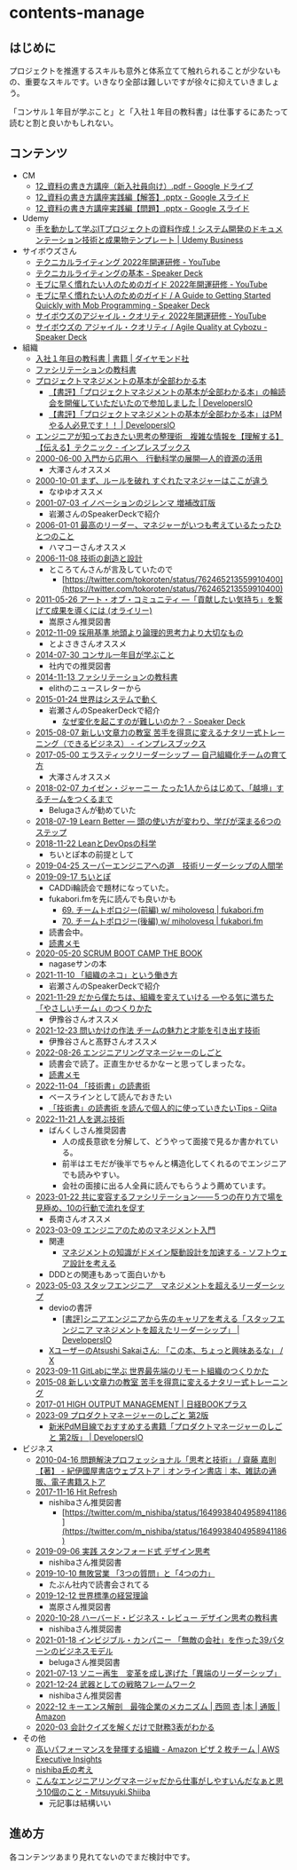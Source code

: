 # contents-manage

## はじめに

プロジェクトを推進するスキルも意外と体系立てて触れられることが少ないもの、重要なスキルです。いきなり全部は難しいですが徐々に抑えていきましょう。

「コンサル１年目が学ぶこと」と「入社１年目の教科書」は仕事するにあたって読むと割と良いかもしれない。

## コンテンツ

- CM
    - [12_資料の書き方講座（新入社員向け）.pdf - Google ドライブ](https://drive.google.com/file/d/1yBJZJrDBrIPcaSmoqUTYR7YUkAUYNOgk/view)
    - [12_資料の書き方講座実践編【解答】.pptx - Google スライド](https://docs.google.com/presentation/d/1QOlzgOngdGBn8KS9ISMPEZCbwSA1COWx/edit#slide=id.p1)
    - [12_資料の書き方講座実践編【問題】.pptx - Google スライド](https://docs.google.com/presentation/d/1e67ipa6GWuaTpK1Igul3WE4dPkBRq8hD/edit#slide=id.p1)
- Udemy
    - [手を動かして学ぶITプロジェクトの資料作成！システム開発のドキュメンテーション技術と成果物テンプレート | Udemy Business](https://classmethodjp.udemy.com/course/it-yugtl/)
- サイボウズさん
    - [テクニカルライティング 2022年開運研修 - YouTube](https://www.youtube.com/watch?v=HlJtCNo1rTQ)
    - [テクニカルライティングの基本 - Speaker Deck](https://speakerdeck.com/naohiro_nakata/technicalwriting)
    - [モブに早く慣れたい人のためのガイド 2022年開運研修 - YouTube](https://www.youtube.com/watch?v=3V62_rx_BoQ)
    - [モブに早く慣れたい人のためのガイド / A Guide to Getting Started Quickly with Mob Programming - Speaker Deck](https://speakerdeck.com/cybozuinsideout/a-guide-to-getting-started-quickly-with-mob-programming)
    - [サイボウズのアジャイル・クオリティ 2022年開運研修 - YouTube](https://www.youtube.com/watch?v=Bjbvgw0Iv9I)
    - [サイボウズの アジャイル・クオリティ / Agile Quality at Cybozu - Speaker Deck](https://speakerdeck.com/cybozuinsideout/agile-quality-at-cybozu-d7bb959e-864c-465d-ae71-9747c4fc6f9a)
- 組織
    - [入社１年目の教科書 | 書籍 | ダイヤモンド社](https://www.diamond.co.jp/book/9784478015421.html)
    - [ファシリテーションの教科書](https://www.amazon.co.jp/dp/B00P28A5M8)
    - [プロジェクトマネジメントの基本が全部わかる本](https://www.shoeisha.co.jp/book/detail/9784798177410)
      - [【書評】「プロジェクトマネジメントの基本が全部わかる本」の輪読会を開催していただいたので参加しました | DevelopersIO](https://dev.classmethod.jp/articles/review-book-with-all-the-basics-of-project-management/)
      - [【書評】「プロジェクトマネジメントの基本が全部わかる本」はPMやる人必見です！！ | DevelopersIO](https://dev.classmethod.jp/articles/review-basics-of-pm/)
    - [エンジニアが知っておきたい思考の整理術　複雑な情報を【理解する】【伝える】テクニック - インプレスブックス](https://book.impress.co.jp/books/1122101095)
    - [2000-06-00 入門から応用へ　行動科学の展開―人的資源の活用](https://www.kinokuniya.co.jp/f/dsg-01-9784820116844)
      - 大澤さんオススメ
    - [2000-10-01 まず、ルールを破れ すぐれたマネジャーはここが違う](https://honto.jp/netstore/pd-book_01941026.html)
      - なゆゆオススメ
    - [2001-07-03 イノベーションのジレンマ 増補改訂版](https://www.amazon.co.jp/dp/4798100234)
      - 岩瀬さんのSpeakerDeckで紹介
    - [2006-01-01 最高のリーダー、マネジャーがいつも考えているたったひとつのこと](https://www.amazon.co.jp/dp/4532312639)
      - ハマコーさんオススメ
    - [2006-11-08 技術の創造と設計](https://www.amazon.co.jp/dp/4000052446)
      - ところてんさんが言及していたので
        - [https://twitter.com/tokoroten/status/762465213559910400](https://twitter.com/tokoroten/status/762465213559910400)
    - [2011-05-26 アート・オブ・コミュニティ ―「貢献したい気持ち」を繋げて成果を導くには (オライリー)](https://www.amazon.co.jp/dp/4873114950)
      - 嵩原さん推奨図書
    - [2012-11-09 採用基準 地頭より論理的思考力より大切なもの](https://www.amazon.co.jp/dp/B00B42SX70)
      - とよさきさんオススメ
    - [2014-07-30 コンサル一年目が学ぶこと](https://www.amazon.co.jp/dp/B00MA671WW)
      - 社内での推奨図書
    - [2014-11-13 ファシリテーションの教科書](https://www.amazon.co.jp/dp/B00P28A5M8)
      - elithのニュースレターから
    - [2015-01-24 世界はシステムで動く](https://www.amazon.co.jp/dp/4862761801)
      - 岩瀬さんのSpeakerDeckで紹介
        - [なぜ変化を起こすのが難しいのか？ - Speaker Deck](https://speakerdeck.com/iwashi86/the-reason-why-changing-organization-is-so-hard-what-i-thought-and-faced-for-more-than-several-years)
    - [2015-08-07 新しい文章力の教室 苦手を得意に変えるナタリー式トレーニング（できるビジネス） - インプレスブックス](https://book.impress.co.jp/books/1114101132)
    - [2017-05-00 エラスティックリーダーシップ ― 自己組織化チームの育て方](https://www.oreilly.co.jp/books/9784873118024/)
      - 大澤さんオススメ
    - [2018-02-07 カイゼン・ジャーニー たった1人からはじめて、「越境」するチームをつくるまで](https://www.amazon.co.jp/dp/4798153346)
      - Belugaさんが勧めていた
    - [2018-07-19 Learn Better ― 頭の使い方が変わり、学びが深まる6つのステップ](https://www.amazon.co.jp/dp/4862762581)
    - [2018-11-22 LeanとDevOpsの科学](https://www.amazon.co.jp/dp/4295004901)
      - ちいとぽ本の前提として
    - [2019-04-25 スーパーエンジニアへの道　技術リーダーシップの人間学](https://www.amazon.co.jp/dp/B09BDVP5BV)
    - [2019-09-17 ちいとぽ](https://www.amazon.co.jp/dp/4820729632)
      - CADDi輪読会で題材になっていた。
      - fukabori.fmを先に読んでも良いかも
        - [69. チームトポロジー(前編) w/ miholovesq | fukabori.fm](https://fukabori.fm/episode/69)
        - [70. チームトポロジー(後編) w/ miholovesq | fukabori.fm](https://fukabori.fm/episode/70)
      - 読書会中。
      - [読書メモ](../book/2019-09-17_team-topology.md)
    - [2020-05-20 SCRUM BOOT CAMP THE BOOK](https://www.amazon.co.jp/gp/product/B086GBXRN6)
      - nagaseサンの本
    - [2021-11-10 「組織のネコ」という働き方](https://www.amazon.co.jp/dp/4798170232)
      - 岩瀬さんのSpeakerDeckで紹介
    - [2021-11-29 だから僕たちは、組織を変えていける —やる気に満ちた「やさしいチーム」のつくりかた](https://www.amazon.co.jp/dp/4295406252)
      - 伊豫谷さんオススメ
    - [2021-12-23 問いかけの作法 チームの魅力と才能を引き出す技術](https://www.amazon.co.jp/dp/4799328085)
      - 伊豫谷さんと髙野さんオススメ
    - [2022-08-26 エンジニアリングマネージャーのしごと](https://www.oreilly.co.jp/books/9784873119946/)
      - 読書会で読了。正直生かせるかなーと思ってしまったな。
      - [読書メモ](../book/2022-08-26_engineering-manager.md)
    - [2022-11-04 「技術書」の読書術](https://www.amazon.co.jp/dp/4798171549)
      - ベースラインとして読んでおきたい
      - [「技術書」の読書術 を読んで個人的に使っていきたいTips - Qiita](https://qiita.com/ryosuke-horie/items/36aca08bd4ff4378b8df)
    - [2022-11-21 人を選ぶ技術](https://www.amazon.co.jp/dp/4866802065)
      - ばんくしさん推奨図書
        - 人の成長意欲を分解して、どうやって面接で見るか書かれている。
        - 前半はエモだが後半でちゃんと構造化してくれるのでエンジニアでも読みやすい。
        - 会社の面接に出る人全員に読んでもらうよう薦めています。
    - [2023-01-22 共に変容するファシリテーション――５つの在り方で場を見極め、10の行動で流れを促す](https://www.amazon.co.jp/dp/4862763200)
      - 長南さんオススメ
    - [2023-03-09 エンジニアのためのマネジメント入門](https://www.amazon.co.jp/dp/4297133342)
      - 関連
        - [マネジメントの知識がドメイン駆動設計を加速する - ソフトウェア設計を考える](https://masuda220.hatenablog.com/entry/2023/06/12/124719)
      - DDDとの関連もあって面白いかも
    - [2023-05-03 スタッフエンジニア　マネジメントを超えるリーダーシップ](https://www.amazon.co.jp/dp/429607055X)
      - devioの書評
        - [[書評]シニアエンジニアから先のキャリアを考える「スタッフエンジニア マネジメントを超えたリーダーシップ」 | DevelopersIO](https://dev.classmethod.jp/articles/book-review-staff-engineer/)
      - [XユーザーのAtsushi Sakaiさん: 「この本、ちょっと興味あるな」 / X](https://twitter.com/atsushi_twi/status/1654093757040697345)
    - [2023-09-11 GitLabに学ぶ 世界最先端のリモート組織のつくりかた](https://www.amazon.co.jp/dp/4798179426)
    - [2015-08 新しい文章力の教室 苦手を得意に変えるナタリー式トレーニング](https://www.amazon.co.jp/dp/4844338722)
    - [2017-01 HIGH OUTPUT MANAGEMENT | 日経BOOKプラス](https://bookplus.nikkei.com/atcl/catalog/17/P55010/)
    - [2023-09 プロダクトマネージャーのしごと 第2版](https://www.oreilly.co.jp/books/9784814400430/)
      - [新米PdM目線でおすすめする書籍「プロダクトマネージャーのしごと 第2版」 | DevelopersIO](https://dev.classmethod.jp/articles/product-management-in-practice-review/)
- ビジネス
    - [2010-04-16 問題解決プロフェッショナル「思考と技術」 / 齋藤 嘉則【著】 - 紀伊國屋書店ウェブストア｜オンライン書店｜本、雑誌の通販、電子書籍ストア](https://www.kinokuniya.co.jp/f/dsg-01-9784478005538)
    - [2017-11-16 Hit Refresh](https://www.amazon.co.jp/dp/B076Q6M456)
      - nishibaさん推奨図書
        - [https://twitter.com/m_nishiba/status/1649938404958941186](https://twitter.com/m_nishiba/status/1649938404958941186)
    - [2019-09-06 実践 スタンフォード式 デザイン思考](https://www.amazon.co.jp/dp/4295007323)
      - nishibaさん推奨図書
    - [2019-10-10 無敗営業 「3つの質問」と「4つの力」](https://www.amazon.co.jp/dp/B07YTPMNDM)
      - たぶん社内で読書会されてる
    - [2019-12-12 世界標準の経営理論](https://www.amazon.co.jp/dp/4478109575)
      - 嵩原さん推奨図書
    - [2020-10-28 ハーバード・ビジネス・レビュー デザイン思考の教科書](https://www.amazon.co.jp/dp/4478111510)
      - nishibaさん推奨図書
    - [2021-01-18 インビジブル・カンパニー 「無敵の会社」を作った39パターンのビジネスモデル](https://www.amazon.co.jp/dp/479816786X)
      - belugaさん推奨図書
    - [2021-07-13 ソニー再生　変革を成し遂げた「異端のリーダーシップ」 ](https://www.amazon.co.jp/dp/B098SCY765)
    - [2021-12-24 武器としての戦略フレームワーク](https://www.amazon.co.jp/dp/4534058950)
      - nishibaさん推奨図書
    - [2022-12 キーエンス解剖　最強企業のメカニズム | 西岡 杏 |本 | 通販 | Amazon](https://www.amazon.co.jp/dp/4296200917)
    - [2020-03 会計クイズを解くだけで財務3表がわかる](https://www.amazon.co.jp/dp/4046043679)
- その他
  - [高いパフォーマンスを発揮する組織 - Amazon ピザ 2 枚チーム | AWS Executive Insights](https://aws.amazon.com/jp/executive-insights/content/amazon-two-pizza-team/)
  - [nishiba氏の考え](https://twitter.com/m_nishiba/status/1680912640250613761)
  - [こんなエンジニアリングマネージャだから仕事がしやすいんだなぁと思う10個のこと - Mitsuyuki.Shiiba](https://bufferings.hatenablog.com/entry/2023/12/23/110403)
    - 元記事は結構いい
## 進め方

各コンテンツあまり見れてないのでまだ検討中です。